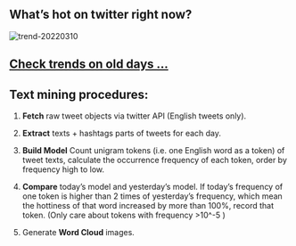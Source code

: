## What’s hot on twitter right now?

![trend-20220310][wordcloud]

[wordcloud]: https://raw.githubusercontent.com/xdqc/tweet-trend-everyday/master/word-cloud/trend-20220310.png?token=AF5V4P7ADR6KQBZ4CEDTNIK6AXRMU "trend-20220310"

## [Check trends on old days ...](https://github.com/xdqc/tweet-trend-everyday/tree/master/word-cloud)

## Text mining procedures:

1. **Fetch** raw tweet objects via twitter API (English tweets only).

2. **Extract** texts + hashtags parts of tweets for each day.

3. **Build Model** Count unigram tokens (i.e. one English word as a token) of tweet texts, calculate the occurrence frequency of each token, order by frequency high to low.

4. **Compare** today’s model and yesterday’s model. If today’s frequency of one token is higher than 2 times of yesterday’s frequency, which mean the hottiness of that word increased by more than 100%, record that token. (Only care about tokens with frequency >10^-5 )

5. Generate **Word Cloud** images.
